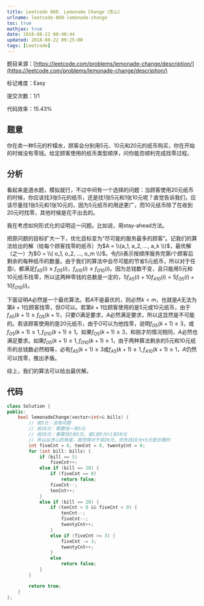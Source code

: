 ```yaml
---
title: Leetcode 860. Lemonade Change（贪心）
urlname: leetcode-860-lemonade-change
toc: true
mathjax: true
date: 2018-08-22 00:40:44
updated: 2018-08-22 09:25:00
tags: [Leetcode]
---
```


题目来源：[https://leetcode.com/problems/lemonade-change/description/](https://leetcode.com/problems/lemonade-change/description/)

标记难度：Easy

提交次数：1/1

代码效率：15.43%

## 题意

你在卖一种5元的柠檬水，顾客会分别用5元、10元和20元的纸币购买，你在开始的时候没有零钱。给定顾客使用的纸币类型顺序，问你能否顺利完成找零过程。

## 分析

看起来是道水题，模拟就行，不过中间有一个选择的问题：当顾客使用20元纸币的时候，你应该找3张5元的纸币，还是找1张5元和1张10元呢？直觉告诉我们，应该尽量找1张5元和1张10元的，因为5元纸币的用途更广，而10元纸币除了在收到20元时找零，其他时候是花不出去的。

我在考虑如何形式化的证明这一问题。比如说，用stay-ahead方法。

把原问题的目标扩大一下，优化目标变为“尽可能的服务最多的顾客”。记我们的算法给出的解（给每个顾客找零的纸币）为$A = \\{a_1, a_2, ..., a_k \\}$，最优解（之一）为$O = \\{ o_1, o_2, ..., o_m \\}$。令$f(i)$表示按顺序服务完第$i$个顾客后剩余的每种纸币的数量。由于我们的算法中会尽可能的节省5元纸币，所以对于任意$i$，都满足$f_{A5}(i) \geq f_{O5}(i)$，$f_{A10}(i) \leq f_{O10}(i)$。因为总钱数不变，且只能用5元和10元纸币找零，所以这两种零钱的总数是一定的，$5f_{A5}(i) + 10f_{A10}(i) = 5f_{O5}(i) + 10f_{O10}(i)$。

下面证明$A$必然是一个最优算法。若$A$不是最优的，则必然$k < m$，也就是$A$无法为第$k + 1$位顾客找零，但$O$可以。若第$k + 1$位顾客使用的是5元或10元纸币，由于$f_{A5}(k + 1) \geq f_{O5}(k + 1)$，只要$O$满足要求，$A$必然满足要求，所以这显然是不可能的。若该顾客使用的是20元纸币，由于$O$可以为他找零，说明$f_{O5}(k + 1) \geq 3$，或$f_{O5}(k + 1) \geq 1, f_{O10}(k + 1) \geq 1$。如果$f_{O5}(k + 1) \geq 3$，和刚才的情况相同，$A$必然也满足要求。如果$f_{O5}(k + 1) \geq 1, f_{O10}(k + 1) \geq 1$，由于两种算法剩余的5元和10元纸币的总钱数必然相等，必有$f_{A5}(k + 1) \geq 3$或$f_{A5}(k + 1) \geq 1, f_{A10}(k + 1) \geq 1$，$A$仍然可以找零，推出矛盾。

综上，我们的算法可以给出最优解。

## 代码

```cpp
class Solution {
public:
    bool lemonadeChange(vector<int>& bills) {
        // 收5元：没有问题
        // 收10元：需要找一张5元
        // 收20元：需要找3张5元，或1张5元+1张10元
        // 所以从贪心的角度，我觉得对于收20元，优先找10元+5元是合理的
        int fiveCnt = 0, tenCnt = 0, twentyCnt = 0;
        for (int bill: bills) {
            if (bill == 5)
                fiveCnt++;
            else if (bill == 10) {
                if (fiveCnt == 0)
                    return false;
                fiveCnt--;
                tenCnt++;
            }
            else if (bill == 20) {
                if (tenCnt > 0 && fiveCnt > 0) {
                    tenCnt--;
                    fiveCnt--;
                    twentyCnt++;
                }
                else if (fiveCnt >= 3) {
                    fiveCnt -= 3;
                    twentyCnt++;
                }
                else
                    return false;
            }
        }

        return true;
    }
};
```
